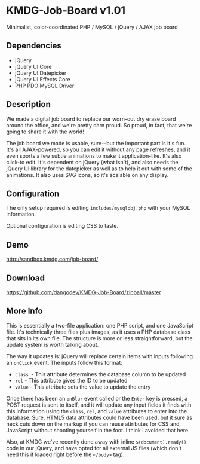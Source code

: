 KMDG-Job-Board v1.01
====================

Minimalist, color-coordinated PHP / MySQL / jQuery / AJAX job board

Dependencies
------------
* jQuery
* jQuery UI Core
* jQuery UI Datepicker
* jQuery UI Effects Core
* PHP PDO MySQL Driver


Description
-----------

We made a digital job board to replace our worn-out dry erase board around the office,
and we're pretty darn proud. So proud, in fact, that we're going to share it with the
world!

The job board we made is usable, sure--but the important part is it's fun. It's
all AJAX-powered, so you can edit it without any page refreshes, and it even sports a
few subtle animations to make it application-like. It's also click-to edit. It's
dependent on jQuery (what isn't), and also needs the jQuery UI library for the
datepicker as well as to help it out with some of the animations. It also uses SVG
icons, so it's scalable on any display.


Configuration
-------------

The only setup required is editing `includes/mysqlobj.php` with your MySQL information.

Optional configuration is editing CSS to taste.


Demo
----
http://sandbox.kmdg.com/job-board/


Download
--------
https://github.com/dangodev/KMDG-Job-Board/zipball/master


More Info
---------

This is essentially a two-file application: one PHP script, and one JavaScript file.
It's technically three files plus images, as it uses a PHP database class that sits in
its own file. The structure is more or less straightforward, but the update system is
worth talking about.

The way it updates is: jQuery will replace certain items with inputs following an
`onClick` event. The inputs follow this format:

* `class `- This attribute determines the database column to be updated
* `rel` - This attribute gives the ID to be updated
* `value` - This attribute sets the value to update the entry

Once there has been an `onBlur` event called or the `Enter` key is pressed, a POST request
is sent to itself, and it will update any input fields it finds with this information
using the `class`, `rel`, and `value` attributes to enter into the database. Sure, HTML5 data
attributes could have been used, but it sure as heck cuts down on the markup if you can
reuse attributes for CSS and JavaScript without shooting yourself in the foot. I think
I avoided that here.

Also, at KMDG we've recently done away with inline `$(document).ready()` code in our
jQuery, and have opted for all external JS files (which don't need this if loaded right
before the `</body>` tag).